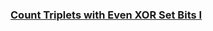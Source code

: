 ### [Count Triplets with Even XOR Set Bits I](https://leetcode.com/problems/count-triplets-with-even-xor-set-bits-i)

